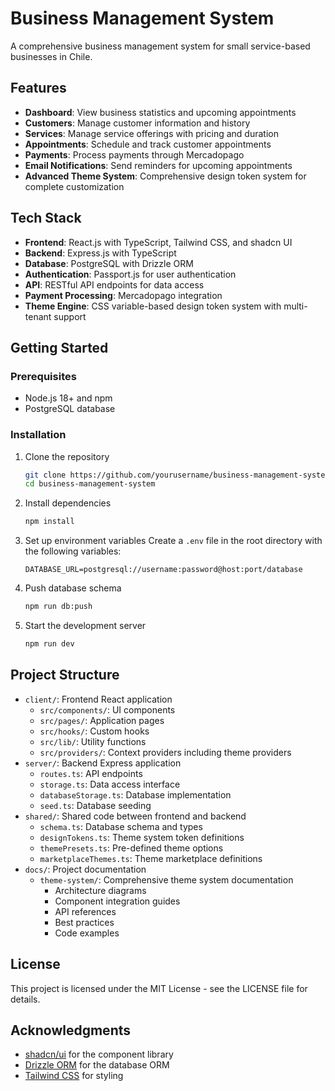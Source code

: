 # Business Management System

A comprehensive business management system for small service-based businesses in Chile.

## Features

- **Dashboard**: View business statistics and upcoming appointments
- **Customers**: Manage customer information and history
- **Services**: Manage service offerings with pricing and duration
- **Appointments**: Schedule and track customer appointments
- **Payments**: Process payments through Mercadopago
- **Email Notifications**: Send reminders for upcoming appointments
- **Advanced Theme System**: Comprehensive design token system for complete customization

## Tech Stack

- **Frontend**: React.js with TypeScript, Tailwind CSS, and shadcn UI
- **Backend**: Express.js with TypeScript
- **Database**: PostgreSQL with Drizzle ORM
- **Authentication**: Passport.js for user authentication
- **API**: RESTful API endpoints for data access
- **Payment Processing**: Mercadopago integration
- **Theme Engine**: CSS variable-based design token system with multi-tenant support

## Getting Started

### Prerequisites

- Node.js 18+ and npm
- PostgreSQL database

### Installation

1. Clone the repository
   ```bash
   git clone https://github.com/yourusername/business-management-system.git
   cd business-management-system
   ```

2. Install dependencies
   ```bash
   npm install
   ```

3. Set up environment variables
   Create a `.env` file in the root directory with the following variables:
   ```
   DATABASE_URL=postgresql://username:password@host:port/database
   ```

4. Push database schema
   ```bash
   npm run db:push
   ```

5. Start the development server
   ```bash
   npm run dev
   ```

## Project Structure

- `client/`: Frontend React application
  - `src/components/`: UI components
  - `src/pages/`: Application pages
  - `src/hooks/`: Custom hooks
  - `src/lib/`: Utility functions
  - `src/providers/`: Context providers including theme providers
- `server/`: Backend Express application
  - `routes.ts`: API endpoints
  - `storage.ts`: Data access interface
  - `databaseStorage.ts`: Database implementation 
  - `seed.ts`: Database seeding
- `shared/`: Shared code between frontend and backend
  - `schema.ts`: Database schema and types
  - `designTokens.ts`: Theme system token definitions
  - `themePresets.ts`: Pre-defined theme options
  - `marketplaceThemes.ts`: Theme marketplace definitions
- `docs/`: Project documentation
  - `theme-system/`: Comprehensive theme system documentation
    - Architecture diagrams
    - Component integration guides
    - API references
    - Best practices
    - Code examples

## License

This project is licensed under the MIT License - see the LICENSE file for details.

## Acknowledgments

- [shadcn/ui](https://ui.shadcn.com/) for the component library
- [Drizzle ORM](https://orm.drizzle.team/) for the database ORM
- [Tailwind CSS](https://tailwindcss.com/) for styling